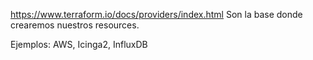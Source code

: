 https://www.terraform.io/docs/providers/index.html
Son la base donde crearemos nuestros resources.

Ejemplos: AWS, Icinga2, InfluxDB
